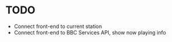 # TODO

* Connect front-end to current station
* Connect front-end to BBC Services API, show now playing info
